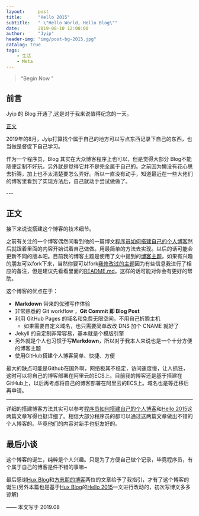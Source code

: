 ```yaml
---
layout:     post
title:      "Hello 2015"
subtitle:   " \"Hello World, Hello Blog\""
date:       2019-08-10 12:00:00
author:     "Jyip"
header-img: "img/post-bg-2015.jpg"
catalog: true
tags:
    - 生活
    - Meta
---
```


> “Begin Now ”

## 前言

Jyip 的 Blog 开通了,这是对于我来说值得纪念的一天。

[正文 ](#build) 


2019年的8月，Jyip打算找个属于自己的地方可以写点东西记录下自己的东西，也当做是督促下自己学习。


作为一个程序员，Blog 其实在大众博客程序上也可以，但是觉得大部分 Blog不能随便定制不好玩，另外就是觉得它并不是完全属于自己的。之前因为懒没有花心思去折腾，加上也不太清楚要怎么弄好。所以一直没有动手，知道最近在一些大佬们的博客里看到了实现方法后，自己就动手尝试做做了。


<p id = "build"></p>
---

## 正文

接下来说说搭建这个博客的技术细节。  

之前有关注的一个博客偶然间看到他的一篇博文[程序员如何搭建自己的个人博客](https://www.fangzhipeng.com/life/2018/10/14/how-to-build-blog.html)然后就跟着里面的内容开始试着自己做做。用最简单的方法去实现。以后的话可能会更新不同的版本吧。目前我的博客主题是使用了文中提到的[博客主题](https://github.com/Huxpro/huxpro.github.io)，如果有兴趣的朋友可以fork下来，当然你要可以fork[我修改过的主题](<https://github.com/JyipKwok/JyipKwok.github.io>)因为有些信息我进行了相应的备注，但是建议先看看里面的[README.md](https://github.com/Huxpro/huxpro.github.io/blob/master/README.zh.md)。这样的话可能对你会有更好的帮助。

这个博客的优点在于：

* **Markdown** 带来的优雅写作体验
* 非常熟悉的 Git workflow ，**Git Commit 即 Blog Post**
* 利用 GitHub Pages 的域名和免费无限空间，不用自己折腾主机
	* 如果需要自定义域名，也只需要简单改改 DNS 加个 CNAME 就好了 
* Jekyll 的自定制非常容易，基本就是个模版引擎
* 另外就是个人也习惯于写**Markdown**，所以对于我本人来说也是一个十分方便的博客主题
* 使用GitHub搭建个人博客简单、快捷、方便

最大的缺点可能是Github在国外啊，网络极其不稳定，访问速度慢，让人抓狂，这时可以将自己的博客部署在阿里云的ECS上。目前我的博客还是基于搭建在GitHub上，以后再考虑将自己的博客部署在阿里云的ECS上。域名也是等迁移后再申请。

---

详细的搭建博客方法其实可以参考[程序员如何搭建自己的个人博客](https://www.fangzhipeng.com/life/2018/10/14/how-to-build-blog.html)和[Hello 2015](https://huangxuan.me/2015/01/29/hello-2015/)这两篇文章写得也挺详细了。相信大部分程序员的都可以通过这两篇文章做出不错的个人博客的。毕竟他们的内容对新手也挺友好的。

## 最后小谈

这个博客的诞生，纯粹是个人兴趣。只是为了方便自己做个记录，毕竟程序员，有个属于自己的博客是件不错的事嘛~

最后感谢[Hux Blog](https://huangxuan.me/)和[方志朋的博客](https://www.fangzhipeng.com/)两位的文章给予了我指引，才有了这个博客的诞生(另外本篇也是基于[Hux Blog](https://huangxuan.me/)的[Hello 2015](https://huangxuan.me/2015/01/29/hello-2015/)一文进行改动的，初次写博文多多谅解)



——  本文写于 2019.08


